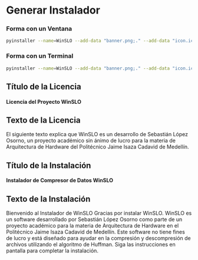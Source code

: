 # Generar Instalador


### Forma con un Ventana

```bash
pyinstaller --name=WinSLO --add-data "banner.png;." --add-data "icon.ico;." --icon=icon.ico  --version-file=version_info.rc --windowed --add-data "Graphviz/bin/*;." WinSLO.py
```
### Forma con un Terminal

```bash
pyinstaller --name=WinSLO --add-data "banner.png;." --add-data "icon.ico;."  --icon=icon.ico --version-file=version_info.rc --console --add-data "Graphviz/bin/*;."  WinSLO.py
```


## Título de la Licencia
#### Licencia del Proyecto WinSLO

## Texto de la Licencia
El siguiente texto explica que WinSLO es un desarrollo de Sebastián López Osorno, un proyecto académico sin ánimo de lucro para la materia de Arquitectura de Hardware del Politécnico Jaime Isaza Cadavid de Medellín.

## Título de la Instalación
#### Instalador de Compresor de Datos WinSLO

## Texto de la Instalación
Bienvenido al Instalador de WinSLO
Gracias por instalar WinSLO.
WinSLO es un software desarrollado por Sebastián López Osorno como parte de un proyecto académico para la materia de Arquitectura de Hardware en el Politécnico Jaime Isaza Cadavid de Medellín. Este software no tiene fines de lucro y está diseñado para ayudar en la compresión y descompresión de archivos utilizando el algoritmo de Huffman.
Siga las instrucciones en pantalla para completar la instalación.
